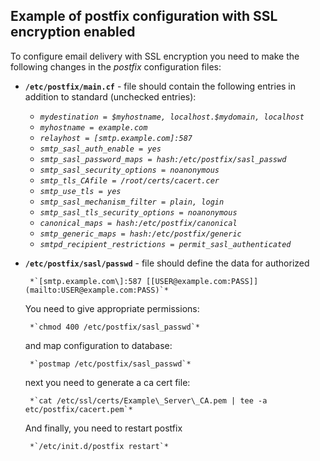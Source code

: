 Example of postfix configuration with SSL encryption enabled
------------------------------------------------------------

To configure email delivery with SSL encryption you need to make 
the following changes in the *postfix* configuration files:

- **`/etc/postfix/main.cf`** - file should contain the following 
entries in addition to standard (unchecked entries):
	- *`mydestination = $myhostname, localhost.$mydomain, localhost`*
	- *`myhostname = example.com`*
	- *`relayhost = [smtp.example.com]:587`*
	- *`smtp_sasl_auth_enable = yes`*
	- *`smtp_sasl_password_maps = hash:/etc/postfix/sasl_passwd`*
	- *`smtp_sasl_security_options = noanonymous`*
	- *`smtp_tls_CAfile = /root/certs/cacert.cer`*
	- *`smtp_use_tls = yes`*
	- *`smtp_sasl_mechanism_filter = plain, login`*
	- *`smtp_sasl_tls_security_options = noanonymous`*
	- *`canonical_maps = hash:/etc/postfix/canonical`*
	- *`smtp_generic_maps = hash:/etc/postfix/generic`*
	- *`smtpd_recipient_restrictions = permit_sasl_authenticated`*

 - **`/etc/postfix/sasl/passwd`** - file should define the data for authorized

  		*`[smtp.example.com\]:587 [[USER@example.com:PASS]](mailto:USER@example.com:PASS)`*

	You need to give appropriate permissions:

  		*`chmod 400 /etc/postfix/sasl_passwd`*

	and map configuration to database: 
  
		*`postmap /etc/postfix/sasl_passwd`*

	next you need to generate a ca cert file:

  		*`cat /etc/ssl/certs/Example\_Server\_CA.pem | tee -a etc/postfix/cacert.pem`*

	And finally, you need to restart postfix

  		*`/etc/init.d/postfix restart`*

